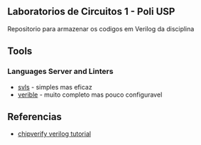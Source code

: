 ## Laboratorios de Circuitos 1 - Poli USP
Repositorio para armazenar os codigos em Verilog da disciplina

## Tools
### Languages Server and Linters
  - [svls](https://github.com/dalance/svls) - simples mas eficaz
  - [verible](https://github.com/chipsalliance/verible) - muito completo mas pouco configuravel

## Referencias
- [chipverify verilog tutorial](https://www.chipverify.com/verilog/verilog-4-bit-counter)
